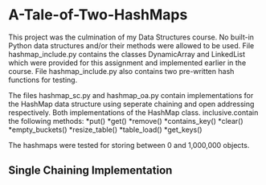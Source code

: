 # A-Tale-of-Two-HashMaps
This project was the culmination of my Data Structures course.  No built-in Python data structures and/or their methods were allowed to be used.  File hashmap_include.py contains the classes DynamicArray and LinkedList which were provided for this assignment and implemented earlier in the course. File hashmap_include.py also contains two pre-written hash functions for testing. 

The files hashmap_sc.py and hashmap_oa.py contain implementations for the HashMap data structure using seperate chaining and open addressing respectively.  Both implementations of the HashMap class.
inclusive.contain the following methods:
*put() 
*get()
*remove()
*contains_key()
*clear()
*empty_buckets()
*resize_table()
*table_load()
*get_keys()

The hashmaps were tested for storing between 0 and 1,000,000 objects. 
## Single Chaining Implementation
